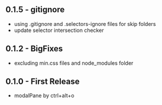 ## 0.1.5 - gitignore
* using .gitignore and .selectors-ignore files for skip folders
* update selector intersection checker
## 0.1.2 - BigFixes
* excluding min.css files and node_modules folder
## 0.1.0 - First Release
* modalPane by ctrl+alt+o
